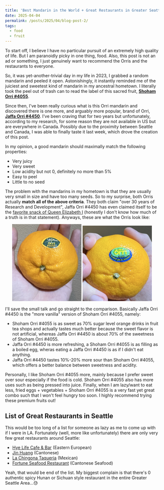```yaml
---
title: 'Best Mandarin in the World + Great Restaurants in Greater Seattle'
date: 2025-04-04
permalink: /posts/2025/04/blog-post-2/
tags:
  - food
  - fruit
---
```


To start off, I believe I have no particular pursuit of an extremely high quality of life. But I am paranoidly picky in one thing, food. Also, this post is not an ad or something, I just genuinely want to recommend the Orris and the restaurants to everyone.

So, it was yet-another-trivial day in my life in 2023, I grabbed a random mandarin and peeled it open. Astonishingly, it instantly reminded me of the juiciest and sweetest kind of mandarin in my ancestral hometown. I literally took the peel out of trash can to read the label of this sacred fruit, [**Shoham Orri #4055**](https://www.mshoham.com/orrimandarinvariety).

Since then, I've been really curious what is this Orri mandarin and discovered there is one more, and arguably more popular, brand of Orri, [**Jaffa Orri #4450**](https://orrijaffa.com/). I've been craving that for two years but unfortunately, according to my research, for some reason they are not available in US but are everywhere in Canada. Possibly due to the proximity between Seattle and Canada, I was able to finally taste it last week, which drove the creation of this post.

In my opinion, a good mandarin should maximally match the following properties:
- Very juicy
- Very sweet
- Low acidity but not 0, definitely no more than 5%
- Easy to peel
- Little to no seed

The problem with the mandarins in my hometown is that they are usually very small in size and have too many seeds. So to my surprise, both Orris actually **match all of the above criteria**. They both claim "over 30 years of Research and Development", Jaffa Orri #4450 has even claimed itself to be the [favorite snack of Queen Elizabeth I](https://orrijaffa.com/about-jaffa/) (honestly I don't know how much of a truth is in that statement). Anyways, these are what the Orris look like:

<p align="center">
  <img src="/images/blog_post_2/shoham.jpg" alt="Shoham Orri #4405" width="45%"/>
  <img src="/images/blog_post_2/jaffa.jpg" alt="Jaffa Orri #4450" width="45%"/>
</p>

I'll save the small talk and go straight to the comparison. Basically Jaffa Orri #4450 is the "more vanilla" version of Shoham Orri #4055, namely:
- Shoham Orri #4055 is as sweet as 70% sugar level orange drinks in fruit tea shops and actually tastes much better because the sweet flavor is not artificial, whereas Jaffa Orri #4450 is about 70% of the sweetness of Shoham Orri #4055.
- Jaffa Orri #4450 is more refreshing, a Shoham Orri #4055 is as filling as a boiled egg, wheras eating a Jaffa Orri #4450 is as if I didn't eat anything.
- Jaffa Orri #4450 tastes 10%-20% more sour than Shoham Orri #4055, which offers a better balance between sweetness and acidity.

Personally, I like Shoham Orri #4055 more, mainly because I prefer sweet over sour especially if the food is cold. Shoham Orri #4055 also has more uses such as being pressed into juice. Finally, when I am lazy/want to eat less, fried eggs + vegetables + Shoham Orri #4055 is a very fast yet great combo such that I won't feel hungry too soon. I highly recommend trying these premium fruits out!

## List of Great Restaurants in Seattle
This would be too long of a list for someone as lazy as me to come up with if I were in LA. Fortunately (well, more like unfortunately) there are only very few great restaurants around Seattle:
- [Hye Life Cafe & Bar](https://www.google.com/maps/place/Hye+Life+Cafe+%26+Bar/@47.6179994,-122.1275094,14z/data=!4m15!1m8!3m7!1s0x54906defb12553e1:0x76be8e84579689e5!2sHye+Life+Cafe+%26+Bar!8m2!3d47.6179919!4d-122.127242!10e5!16s%2Fg%2F11g0hl81rk!3m5!1s0x54906defb12553e1:0x76be8e84579689e5!8m2!3d47.6179919!4d-122.127242!16s%2Fg%2F11g0hl81rk?entry=ttu&g_ep=EgoyMDI1MDYzMC4wIKXMDSoASAFQAw%3D%3D) (Eastern European)
- [Jin Huang](https://www.google.com/maps/place/Jin+Huang+(King's+Kitchen)/@47.5989409,-122.325184,17z/data=!3m1!4b1!4m6!3m5!1s0x54906b0024381dbf:0xd67a034b5bcb3e40!8m2!3d47.5989373!4d-122.3226091!16s%2Fg%2F11wbhkp4_7) (Cantonese)
- [La Chingona Taqueria](https://www.google.com/maps/place/La+Chingona+Mexican+Cuisine+Bellevue/@47.5893958,-122.3397297,12z/data=!4m10!1m2!2m1!1sLa+Chingona+Taqueria!3m6!1s0x54906d51347f422b:0x6ccbb85c9769adc4!8m2!3d47.6088774!4d-122.1435023!15sChRMYSBDaGluZ29uYSBUYXF1ZXJpYVoWIhRsYSBjaGluZ29uYSB0YXF1ZXJpYZIBEm1leGljYW5fcmVzdGF1cmFudKoBSwoNL2cvMTFzYjhyODF5dxABMh4QASIahgVArrL_TpG60-z55EgzYpQScS5Wg2B0dIQyGBACIhRsYSBjaGluZ29uYSB0YXF1ZXJpYeABAA!16s%2Fg%2F11kt_m3pmf?entry=ttu&g_ep=EgoyMDI1MDYzMC4wIKXMDSoASAFQAw%3D%3D) (Mexican)
- [Fortune Seafood Restaurant](https://www.google.com/maps/place/Fortune+Seafood+Restaurant/@47.389204,-122.5080629,11z/data=!4m10!1m2!2m1!1sfortune+seafood!3m6!1s0x54905ea1012efcb5:0x1f688761d0fe61ac!8m2!3d47.389204!4d-122.2031923!15sCg9mb3J0dW5lIHNlYWZvb2RaESIPZm9ydHVuZSBzZWFmb29kkgESc2VhZm9vZF9yZXN0YXVyYW50qgFMEAEqEyIPZm9ydHVuZSBzZWFmb29kKAAyHhABIhohKy60LTMjymrb2Air9tSgd55vNWNOTOKqqTITEAIiD2ZvcnR1bmUgc2VhZm9vZOABAA!16s%2Fg%2F1tdb3zvr) (Cantonese Seafood)

Yeah, that would be end of the list. My biggest complain is that there's 0 authentic spicy Hunan or Sichuan style restaurant in the entire Greater Seattle Area...😓